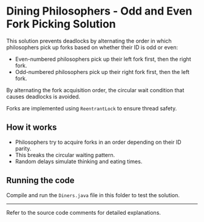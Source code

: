 # Dining Philosophers - Odd and Even Fork Picking Solution

This solution prevents deadlocks by alternating the order in which philosophers pick up forks based on whether their ID is odd or even:

- Even-numbered philosophers pick up their left fork first, then the right fork.
- Odd-numbered philosophers pick up their right fork first, then the left fork.

By alternating the fork acquisition order, the circular wait condition that causes deadlocks is avoided.

Forks are implemented using `ReentrantLock` to ensure thread safety.

## How it works

- Philosophers try to acquire forks in an order depending on their ID parity.
- This breaks the circular waiting pattern.
- Random delays simulate thinking and eating times.

## Running the code

Compile and run the `Diners.java` file in this folder to test the solution.

---

Refer to the source code comments for detailed explanations.
